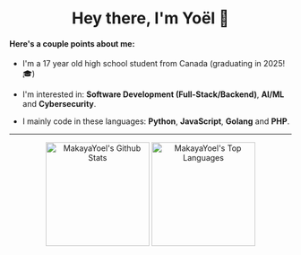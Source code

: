 <h1 align="center">Hey there, I'm Yoël 👋</h1>

#### Here's a couple points about me:
- I'm a 17 year old high school student from Canada (graduating in 2025! 🎓)
  
- I'm interested in: <b>Software Development (Full-Stack/Backend)</b>, <b>AI/ML</b> and <b>Cybersecurity</b>.

- I mainly code in these languages: <b>Python</b>, <b>JavaScript</b>, <b>Golang</b> and <b>PHP</b>.
 
<hr>

<p align="center">
  <img height="185" src="https://github-readme-stats-seven-blush-60.vercel.app/api?username=MakayaYoel&theme=tokyonight&show_icons=true" alt="MakayaYoel's Github Stats"/>
  <img height="185" src="https://github-readme-stats-seven-blush-60.vercel.app/api/top-langs/?username=MakayaYoel&theme=tokyonight&size_weight=0.5&count_weight=0.5&layout=compact&hide=blade,css,html" alt="MakayaYoel's Top Languages"/>
</p>
